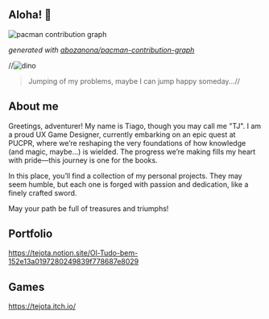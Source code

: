 ## Aloha! 👋

<picture>
  <source media="(prefers-color-scheme: dark)" srcset="https://raw.githubusercontent.com/TeJota1337/TeJota1337/output/pacman-contribution-graph-dark.svg">
  <source media="(prefers-color-scheme: light)" srcset="https://raw.githubusercontent.com/TeJota1337/TeJota1337/output/pacman-contribution-graph.svg">
  <img alt="pacman contribution graph" src="https://raw.githubusercontent.com/TeJota1337/TeJota1337/output/pacman-contribution-graph.svg">
</picture>

_generated with [abozanona/pacman-contribution-graph](https://abozanona.github.io/pacman-contribution-graph/)_

//![dino](https://github.com/user-attachments/assets/066a4a13-0e30-46fe-a438-98848083ad8f)
> Jumping of my problems, maybe I can jump happy someday...//

## About me
Greetings, adventurer! My name is Tiago, though you may call me "TJ". I am a proud UX Game Designer, currently embarking on an epic quest at PUCPR, where we’re reshaping the very foundations of how knowledge (and magic, maybe...) is wielded. The progress we’re making fills my heart with pride—this journey is one for the books.

In this place, you’ll find a collection of my personal projects. They may seem humble, but each one is forged with passion and dedication, like a finely crafted sword.

May your path be full of treasures and triumphs!

## Portfolio
https://tejota.notion.site/Ol-Tudo-bem-152e13a0197280249839f778687e8029
 
## Games
https://tejota.itch.io/

